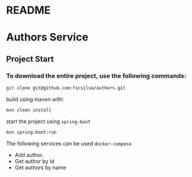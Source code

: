 # README #

# Authors Service

## Project Start

### To download the entire project, use the following commands:
```bash
git clone git@github.com:fscsilva/authors.git
```
build using maven with:
```bash
mvn clean install
```
start the project using `spring-boot`
```bash
mvn spring-boot:run
```

The following services can be used  ```docker-compose```
- Add author.
- Get author by id
- Get authors by name



